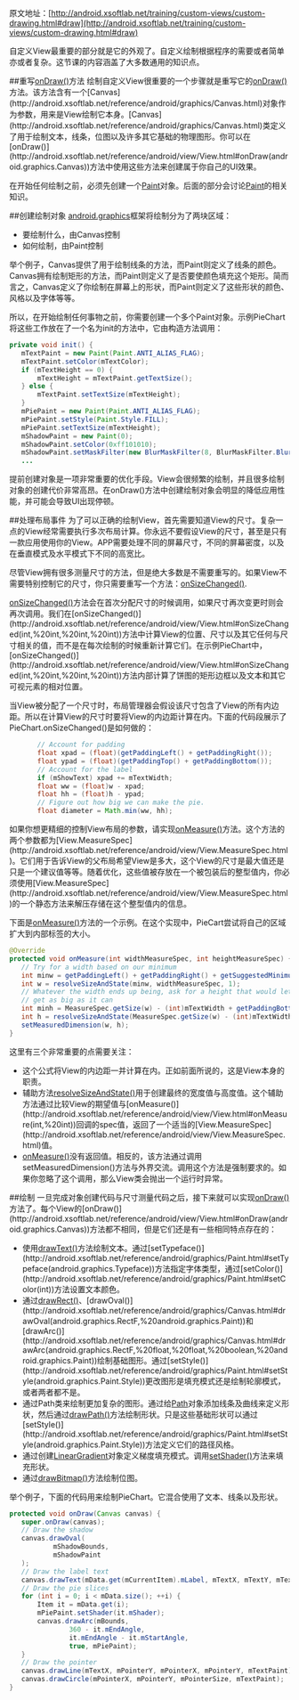 原文地址：[http://android.xsoftlab.net/training/custom-views/custom-drawing.html#draw](http://android.xsoftlab.net/training/custom-views/custom-drawing.html#draw)

自定义View最重要的部分就是它的外观了。自定义绘制根据程序的需要或者简单亦或者复杂。这节课的内容涵盖了大多数通用的知识点。

##重写[onDraw()](http://android.xsoftlab.net/reference/android/view/View.html#onDraw(android.graphics.Canvas))方法
绘制自定义View很重要的一个步骤就是重写它的[onDraw()](http://android.xsoftlab.net/reference/android/view/View.html#onDraw(android.graphics.Canvas))方法。该方法含有一个[Canvas](http://android.xsoftlab.net/reference/android/graphics/Canvas.html)对象作为参数，用来是View绘制它本身。[Canvas](http://android.xsoftlab.net/reference/android/graphics/Canvas.html)类定义了用于绘制文本，线条，位图以及许多其它基础的物理图形。你可以在[onDraw()](http://android.xsoftlab.net/reference/android/view/View.html#onDraw(android.graphics.Canvas))方法中使用这些方法来创建属于你自己的UI效果。

在开始任何绘制之前，必须先创建一个[Paint](http://android.xsoftlab.net/reference/android/graphics/Paint.html)对象。后面的部分会讨论[Paint](http://android.xsoftlab.net/reference/android/graphics/Paint.html)的相关知识。

##创建绘制对象
[android.graphics](http://android.xsoftlab.net/reference/android/graphics/package-summary.html)框架将绘制分为了两块区域：

- 要绘制什么，由Canvas控制
- 如何绘制，由Paint控制

举个例子，Canvas提供了用于绘制线条的方法，而Paint则定义了线条的颜色。Canvas拥有绘制矩形的方法，而Paint则定义了是否要使颜色填充这个矩形。简而言之，Canvas定义了你绘制在屏幕上的形状，而Paint则定义了这些形状的颜色、风格以及字体等等。

所以，在开始绘制任何事物之前，你需要创建一个多个Paint对象。示例PieChart将这些工作放在了一个名为init的方法中，它由构造方法调用：
```java
private void init() {
   mTextPaint = new Paint(Paint.ANTI_ALIAS_FLAG);
   mTextPaint.setColor(mTextColor);
   if (mTextHeight == 0) {
       mTextHeight = mTextPaint.getTextSize();
   } else {
       mTextPaint.setTextSize(mTextHeight);
   }
   mPiePaint = new Paint(Paint.ANTI_ALIAS_FLAG);
   mPiePaint.setStyle(Paint.Style.FILL);
   mPiePaint.setTextSize(mTextHeight);
   mShadowPaint = new Paint(0);
   mShadowPaint.setColor(0xff101010);
   mShadowPaint.setMaskFilter(new BlurMaskFilter(8, BlurMaskFilter.Blur.NORMAL));
   ...
```

提前创建对象是一项非常重要的优化手段。View会很频繁的绘制，并且很多绘制对象的创建代价非常高昂。在onDraw()方法中创建绘制对象会明显的降低应用性能，并可能会导致UI出现停顿。

##处理布局事件
为了可以正确的绘制View，首先需要知道View的尺寸。复杂一点的View经常需要执行多次布局计算。你永远不要假设View的尺寸，甚至是只有一款应用使用你的View。APP需要处理不同的屏幕尺寸，不同的屏幕密度，以及在垂直模式及水平模式下不同的高宽比。

尽管View拥有很多测量尺寸的方法，但是绝大多数是不需要重写的。如果View不需要特别控制它的尺寸，你只需要重写一个方法：[onSizeChanged()](http://android.xsoftlab.net/reference/android/view/View.html#onSizeChanged(int,%20int,%20int,%20int)).

[onSizeChanged()](http://android.xsoftlab.net/reference/android/view/View.html#onSizeChanged(int,%20int,%20int,%20int))方法会在首次分配尺寸的时候调用，如果尺寸再次变更时则会再次调用。我们在[onSizeChanged()](http://android.xsoftlab.net/reference/android/view/View.html#onSizeChanged(int,%20int,%20int,%20int))方法中计算View的位置、尺寸以及其它任何与尺寸相关的值，而不是在每次绘制的时候重新计算它们。在示例PieChart中，[onSizeChanged()](http://android.xsoftlab.net/reference/android/view/View.html#onSizeChanged(int,%20int,%20int,%20int))方法内部计算了饼图的矩形边框以及文本和其它可视元素的相对位置。

当View被分配了一个尺寸时，布局管理器会假设该尺寸包含了View的所有内边距。所以在计算View的尺寸时要将View的内边距计算在内。下面的代码段展示了PieChart.onSizeChanged()是如何做的：
```java
       // Account for padding
       float xpad = (float)(getPaddingLeft() + getPaddingRight());
       float ypad = (float)(getPaddingTop() + getPaddingBottom());
       // Account for the label
       if (mShowText) xpad += mTextWidth;
       float ww = (float)w - xpad;
       float hh = (float)h - ypad;
       // Figure out how big we can make the pie.
       float diameter = Math.min(ww, hh);
```

如果你想更精细的控制View布局的参数，请实现[onMeasure()](http://android.xsoftlab.net/reference/android/view/View.html#onMeasure(int,%20int))方法。这个方法的两个参数都为[View.MeasureSpec](http://android.xsoftlab.net/reference/android/view/View.MeasureSpec.html)。它们用于告诉View的父布局希望View是多大，这个View的尺寸是最大值还是只是一个建议值等等。随着优化，这些值被存放在一个被包装后的整型值内，你必须使用[View.MeasureSpec](http://android.xsoftlab.net/reference/android/view/View.MeasureSpec.html)的一个静态方法来解压存储在这个整型值内的信息。

下面是[onMeasure()](http://android.xsoftlab.net/reference/android/view/View.html#onMeasure(int,%20int))方法的一个示例。在这个实现中，PieCart尝试将自己的区域扩大到内部标签的大小。
```java
@Override
protected void onMeasure(int widthMeasureSpec, int heightMeasureSpec) {
   // Try for a width based on our minimum
   int minw = getPaddingLeft() + getPaddingRight() + getSuggestedMinimumWidth();
   int w = resolveSizeAndState(minw, widthMeasureSpec, 1);
   // Whatever the width ends up being, ask for a height that would let the pie
   // get as big as it can
   int minh = MeasureSpec.getSize(w) - (int)mTextWidth + getPaddingBottom() + getPaddingTop();
   int h = resolveSizeAndState(MeasureSpec.getSize(w) - (int)mTextWidth, heightMeasureSpec, 0);
   setMeasuredDimension(w, h);
}
```

这里有三个非常重要的点需要关注：

- 这个公式将View的内边距一并计算在内。正如前面所说的，这是View本身的职责。
- 辅助方法[resolveSizeAndState()](http://android.xsoftlab.net/reference/android/view/View.html#resolveSizeAndState(int,%20int,%20int))用于创建最终的宽度值与高度值。这个辅助方法通过比较View的期望值与[onMeasure()](http://android.xsoftlab.net/reference/android/view/View.html#onMeasure(int,%20int))回调的spec值，返回了一个适当的[View.MeasureSpec](http://android.xsoftlab.net/reference/android/view/View.MeasureSpec.html)值。
- [onMeasure()](http://android.xsoftlab.net/reference/android/view/View.html#onMeasure(int,%20int))没有返回值。相反的，该方法通过调用setMeasuredDimension()方法与外界交流。调用这个方法是强制要求的。如果你忽略了这个调用，那么View类会抛出一个运行时异常。

##绘制
一旦完成对象创建代码与尺寸测量代码之后，接下来就可以实现[onDraw()](http://android.xsoftlab.net/reference/android/view/View.html#onDraw(android.graphics.Canvas))方法了。每个View的[onDraw()](http://android.xsoftlab.net/reference/android/view/View.html#onDraw(android.graphics.Canvas))方法都不相同，但是它们还是有一些相同特点存在的：

- 使用[drawText()](http://android.xsoftlab.net/reference/android/graphics/Canvas.html#drawText(char[],%20int,%20int,%20float,%20float,%20android.graphics.Paint))方法绘制文本。通过[setTypeface()](http://android.xsoftlab.net/reference/android/graphics/Paint.html#setTypeface(android.graphics.Typeface))方法指定字体类型，通过[setColor()](http://android.xsoftlab.net/reference/android/graphics/Paint.html#setColor(int))方法设置文本颜色。
- 通过[drawRect()](http://android.xsoftlab.net/reference/android/graphics/Canvas.html#drawRect(android.graphics.Rect,%20android.graphics.Paint))、[drawOval()](http://android.xsoftlab.net/reference/android/graphics/Canvas.html#drawOval(android.graphics.RectF,%20android.graphics.Paint))和[drawArc()](http://android.xsoftlab.net/reference/android/graphics/Canvas.html#drawArc(android.graphics.RectF,%20float,%20float,%20boolean,%20android.graphics.Paint))绘制基础图形。通过[setStyle()](http://android.xsoftlab.net/reference/android/graphics/Paint.html#setStyle(android.graphics.Paint.Style))更改图形是填充模式还是绘制轮廓模式，或者两者都不是。
- 通过Path类来绘制更加复杂的图形。通过给[Path](http://android.xsoftlab.net/reference/android/graphics/Path.html)对象添加线条及曲线来定义形状，然后通过[drawPath()](http://android.xsoftlab.net/reference/android/graphics/Canvas.html#drawPath(android.graphics.Path,%20android.graphics.Paint))方法绘制形状。只是这些基础形状可以通过[setStyle()](http://android.xsoftlab.net/reference/android/graphics/Paint.html#setStyle(android.graphics.Paint.Style))方法定义它们的路径风格。
- 通过创建[LinearGradient](http://android.xsoftlab.net/reference/android/graphics/LinearGradient.html)对象定义梯度填充模式。调用[setShader()](http://android.xsoftlab.net/reference/android/graphics/Paint.html#setShader(android.graphics.Shader))方法来填充形状。
- 通过[drawBitmap()](http://android.xsoftlab.net/reference/android/graphics/Canvas.html#drawBitmap(android.graphics.Bitmap,%20android.graphics.Matrix,%20android.graphics.Paint))方法绘制位图。

举个例子，下面的代码用来绘制PieChart。它混合使用了文本、线条以及形状。
```java
protected void onDraw(Canvas canvas) {
   super.onDraw(canvas);
   // Draw the shadow
   canvas.drawOval(
           mShadowBounds,
           mShadowPaint
   );
   // Draw the label text
   canvas.drawText(mData.get(mCurrentItem).mLabel, mTextX, mTextY, mTextPaint);
   // Draw the pie slices
   for (int i = 0; i < mData.size(); ++i) {
       Item it = mData.get(i);
       mPiePaint.setShader(it.mShader);
       canvas.drawArc(mBounds,
               360 - it.mEndAngle,
               it.mEndAngle - it.mStartAngle,
               true, mPiePaint);
   }
   // Draw the pointer
   canvas.drawLine(mTextX, mPointerY, mPointerX, mPointerY, mTextPaint);
   canvas.drawCircle(mPointerX, mPointerY, mPointerSize, mTextPaint);
}
```

